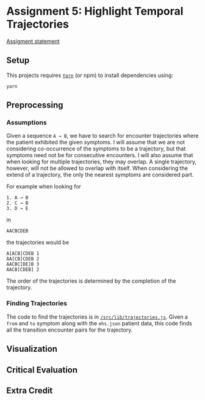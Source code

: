# Assignment 5: Highlight Temporal Trajectories

[Assigment statement](https://sites.google.com/a/umbc.edu/datavisualization/assignments/assignment-5)  

## Setup

This projects requires [`Yarn`](https://yarnpkg.com/) (or npm) to install dependencies using:

```
yarn
```

## Preprocessing

### Assumptions

Given a sequence `A → B`, we have to search for encounter trajectories where
the patient exhibited the given symptoms. I will assume that we are not
considering co-occurrence of the symptoms to be a trajectory, but that symptoms
need not be for consecutive encounters. I will also assume that when looking
for multiple trajectories, they may overlap. A single trajectory, however, will
not be allowed to overlap with itself. When considering the extend of a
trajectory, the only the nearest symptoms are considered part.

For example when looking for

```
1. A → B
2. C → B
3. D → E
```

in 

```
AACBCDEB
```

the trajectories would be

```
A[ACB]CDEB 1
AA[CB]CDEB 2
AACBC[DE]B 3
AACB[CDEB] 2  
```

The order of the trajectories is determined by the completion of the trajectory.

### Finding Trajectories

The code to find the trajectories is in
[`/src/lib/trajectories.js`](assignment-5/src/lib/trajectories.js). Given a
`from` and `to` symptom along with the `ehs.json` patient data, this code finds
all the transition encounter pairs for the trajectory.

## Visualization

## Critical Evaluation

## Extra Credit
